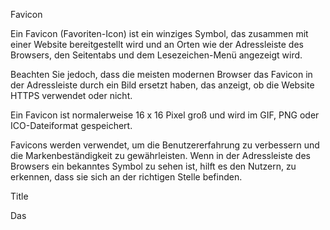 Favicon

<link rel="icon">
Ein Favicon (Favoriten-Icon) ist ein winziges Symbol, das zusammen mit einer Website bereitgestellt wird und an Orten wie der Adressleiste des Browsers, den Seitentabs und dem Lesezeichen-Menü angezeigt wird.

Beachten Sie jedoch, dass die meisten modernen Browser das Favicon in der Adressleiste durch ein Bild ersetzt haben, das anzeigt, ob die Website HTTPS verwendet oder nicht.

Ein Favicon ist normalerweise 16 x 16 Pixel groß und wird im GIF, PNG oder ICO-Dateiformat gespeichert.

Favicons werden verwendet, um die Benutzererfahrung zu verbessern und die Markenbeständigkeit zu gewährleisten. Wenn in der Adressleiste des Browsers ein bekanntes Symbol zu sehen ist, hilft es den Nutzern, zu erkennen, dass sie sich an der richtigen Stelle befinden.

Title

Das <title>-Element HTML definiert den Titel des Dokuments, der in der Titelleiste eines Browsers oder in einem Tab einer Seite angezeigt wird. Es enthält nur Text; HTML-Tags innerhalb des Elements, falls vorhanden, werden ebenfalls als einfacher Text behandelt.

https://developer.mozilla.org/de/

Die Seite sagt zu ihren Elementen oder Attributen ob sie veraltet sind , experimentel und das sich das Verhalten in Zukunft ändern könnte oder sie besitzen nicht standarisierte Browser Kompatibilität.
